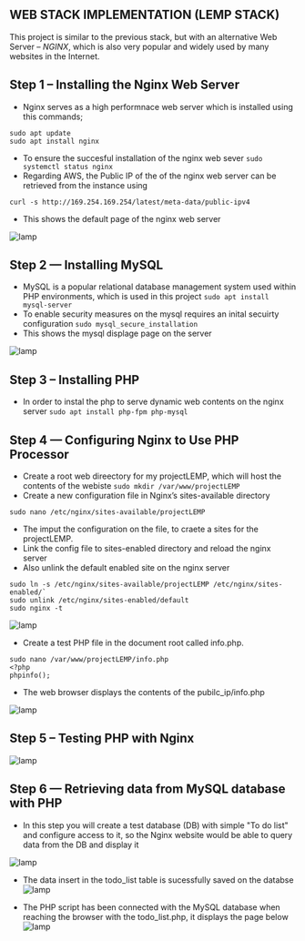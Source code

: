 ## WEB STACK IMPLEMENTATION (LEMP STACK)

This project is similar to the previous stack, but with an alternative Web Server – *NGINX*, which is also very popular and widely used by many websites in the Internet.

## Step 1 – Installing the Nginx Web Server

* Nginx serves as a high performnace web server which is installed using this commands;
```
sudo apt update
sudo apt install nginx
```
* To ensure the succesful installation of the nginx web sever `sudo systemctl status nginx`
* Regarding AWS, the Public IP of the of the nginx web server can be retrieved from the instance using 
``` 
curl -s http://169.254.169.254/latest/meta-data/public-ipv4
```
* This shows the default page of the nginx web server

![lamp](https://user-images.githubusercontent.com/71001536/161573075-88fa7c4d-863e-499e-949f-769f803e2b1b.PNG)

## Step 2 — Installing MySQL

* MySQL is a popular relational database management system used within PHP environments, which is used in this project
`sudo apt install mysql-server`
* To enable security measures on the mysql requires an inital secuirty configuration `sudo mysql_secure_installation`
* This shows the mysql displage page on the server

![lamp](https://user-images.githubusercontent.com/71001536/161575336-94d35ea4-df93-4628-a41b-84957efe57f7.PNG)

## Step 3 – Installing PHP
* In order to instal the php to serve dynamic web contents on the nginx server `sudo apt install php-fpm php-mysql`

## Step 4 — Configuring Nginx to Use PHP Processor

* Create a root web direectory for my projectLEMP, which will host the contents of the webiste `sudo mkdir /var/www/projectLEMP`
* Create a new configuration file in Nginx’s sites-available directory
```
sudo nano /etc/nginx/sites-available/projectLEMP
```
* The imput the configuration on the file, to craete a sites for the projectLEMP.
* Link the config file to sites-enabled directory and reload the nginx server 
* Also unlink the default enabled site on the nginx server
```
sudo ln -s /etc/nginx/sites-available/projectLEMP /etc/nginx/sites-enabled/`
sudo unlink /etc/nginx/sites-enabled/default
sudo nginx -t
```
![lamp](https://user-images.githubusercontent.com/71001536/161578368-86f9527a-80b6-4a74-aecd-6d8195e0c242.PNG)

* Create a test PHP file in the document root called info.php.
```
sudo nano /var/www/projectLEMP/info.php
<?php
phpinfo();
```
* The web browser displays the contents of the pubilc_ip/info.php

![lamp](https://user-images.githubusercontent.com/71001536/162160923-d19dda56-88a6-4688-8ad6-7b3d89ed9a66.PNG)


## Step 5 – Testing PHP with Nginx

![lamp](https://user-images.githubusercontent.com/71001536/162160423-5d7d9f67-a10c-42d7-9f5d-09e0a6abe6d0.PNG)

## Step 6 — Retrieving data from MySQL database with PHP

* In this step you will create a test database (DB) with simple "To do list" and configure access to it, so the Nginx website would be able to query data from the DB and display it

![lamp](https://user-images.githubusercontent.com/71001536/162164400-1ab60c3c-4d3d-4705-a497-fe43b9b5b6e6.PNG)

* The data insert in the todo_list table is sucessfully saved on the databse
![lamp](https://user-images.githubusercontent.com/71001536/162191072-04286e90-622b-4642-ae04-696713926bc1.PNG)

* The PHP script has been connected with the MySQL database when reaching the browser with the todo_list.php, it displays the page below
![lamp](https://user-images.githubusercontent.com/71001536/162192773-528fcff4-6acb-4abc-b083-67abb8375d57.PNG)



